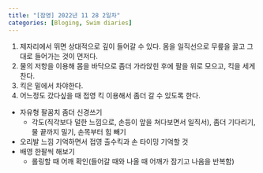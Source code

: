 ```yaml
---
title: "[잠영] 2022년 11 28 2일차"
categories: [Bloging, Swim diaries]
---
```



1. 제자리에서 뛰면 상대적으로 깊이 들어갈 수 있다. 몸을 일직선으로 무릎을 꿇고 그대로 들어가는 것이 먼저다.
2. 물의 저항을 이용해 몸을 바닥으로 좀더 가라앉힌 후에 팔을 위로 모으고, 킥을 세게 찬다.
3. 킥은 밑에서 차야한다.
4. 어느정도 갔다싶을 때 접영 킥 이용해서 좀더 갈 수 있도록 한다.

- 자유형 팔꿈치 좀더 신경쓰기
  - 각도(직각보다 덜한 느낌으로, 손등이 앞을 쳐다보면서 일직서), 좀더 기다리기, 물 끝까지 밀기, 손목부터 힘 빼기
- 오리발 느낌 기억하면서 접영 출수킥과 손 타이밍 기억할 것
- 배영 한팔씩 해보기
  - 롤링할 때 어깨 확인(들어갈 때와 나올 때 어깨가 잠기고 나옴을 반복함)
 
